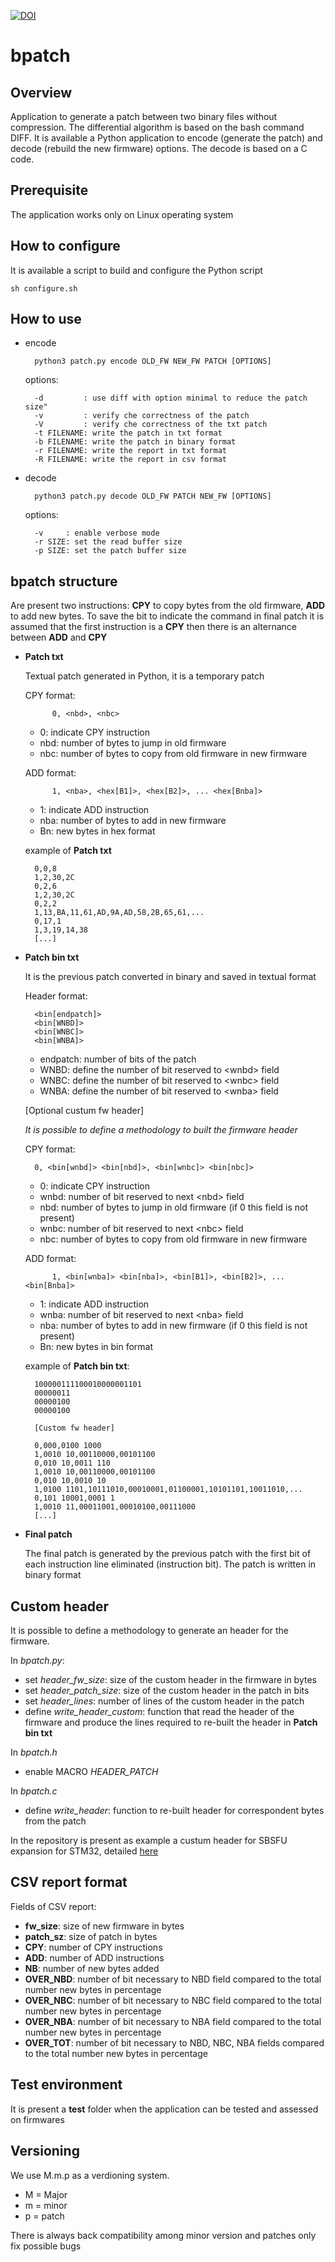 [![DOI](https://zenodo.org/badge/978161231.svg)](https://doi.org/10.5281/zenodo.15348168)

# bpatch

## Overview
Application to generate a patch between two binary files without compression. The differential algorithm is based on the bash command DIFF.
It is available a Python application to encode (generate the patch) and decode (rebuild the new firmware) options. The decode is based on a C code.

## Prerequisite
The application works only on Linux operating system

## How to configure
It is available a script to build and configure the Python script

    sh configure.sh

## How to use
- encode
    
        python3 patch.py encode OLD_FW NEW_FW PATCH [OPTIONS]
    
    options:

        -d         : use diff with option minimal to reduce the patch size"
		-v         : verify che correctness of the patch
		-V         : verify che correctness of the txt patch
		-t FILENAME: write the patch in txt format
		-b FILENAME: write the patch in binary format
		-r FILENAME: write the report in txt format
		-R FILENAME: write the report in csv format

- decode

        python3 patch.py decode OLD_FW PATCH NEW_FW [OPTIONS]

    options:

        -v     : enable verbose mode
		-r SIZE: set the read buffer size
		-p SIZE: set the patch buffer size


## bpatch structure
Are present two instructions: **CPY** to copy bytes from the old firmware, **ADD** to add new bytes. To save the bit to indicate the command in final patch it is assumed that the first instruction is a **CPY** then there is an alternance between **ADD** and **CPY**

- **Patch txt**
    
    Textual patch generated in Python, it is a temporary patch 
    
    CPY format:
            
            0, <nbd>, <nbc>
    - 0: indicate CPY instruction
    - nbd: number of bytes to jump in old firmware
    - nbc: number of bytes to copy from old firmware in new firmware

    ADD format:
            
            1, <nba>, <hex[B1]>, <hex[B2]>, ... <hex[Bnba]>
    - 1: indicate ADD instruction
    - nba: number of bytes to add in new firmware
    - Bn: new bytes in hex format

    example of **Patch txt**

        0,0,8
        1,2,30,2C​
        0,2,6
        1,2,30,2C​
        0,2,2​
        1,13,BA,11,61,AD,9A,AD,58,2B,65,61,...​
        0,17,1​
        1,3,19,14,38
        [...]

- **Patch bin txt**

    It is the previous patch converted in binary and saved in textual format

    Header format:

        <bin[endpatch]>
        <bin[WNBD]>
        <bin[WNBC]>
        <bin[WNBA]>

    - endpatch: number of bits of the patch
    - WNBD: define the number of bit reserved to \<wnbd\> field
    - WNBC: define the number of bit reserved to \<wnbc\> field
    - WNBA: define the number of bit reserved to \<wnba\> field
    
    [Optional custum fw header]

    *It is possible to define a methodology to built the firmware header*
    
    CPY format:

        0, <bin[wnbd]> <bin[nbd]>, <bin[wnbc]> <bin[nbc]>

    - 0: indicate CPY instruction
    - wnbd: number of bit reserved to next \<nbd\> field
    - nbd: number of bytes to jump in old firmware (if 0 this field is not present)
    - wnbc: number of bit reserved to next \<nbc\> field
    - nbc: number of bytes to copy from old firmware in new firmware
    
    ADD format:
            
            1, <bin[wnba]> <bin[nba]>, <bin[B1]>, <bin[B2]>, ... <bin[Bnba]>
    
    - 1: indicate ADD instruction
    - wnba: number of bit reserved to next \<nba\> field
    - nba: number of bytes to add in new firmware (if 0 this field is not present)
    - Bn: new bytes in bin format
    
    example of **Patch bin txt**:

        100000111100010000001101
        00000011
        00000100
        00000100
        
        [Custom fw header]

        0,000,0100 1000
        1,0010 10,00110000,00101100
        0,010 10,0011 110​
        1,0010 10,00110000,00101100​
        0,010 10,0010 10​
        1,0100 1101,10111010,00010001,01100001,10101101,10011010,...​
        0,101 10001,0001 1​
        1,0010 11,00011001,00010100,00111000
        [...]

- **Final patch**

    The final patch is generated by the previous patch with the first bit of each instruction line eliminated (instruction bit). The patch is written in binary format



## Custom header

It is possible to define a methodology to generate an header for the firmware.

In *bpatch.py*:

- set *header_fw_size*: size of the custom header in the firmware in bytes
- set *header_patch_size*: size of the custom header in the patch in bits
- set *header_lines*: number of lines of the custom header in the patch
- define *write_header_custom*: function that read the header of the firmware and produce the lines required to re-built the header in **Patch bin txt**

In *bpatch.h*

- enable MACRO *HEADER_PATCH*

In *bpatch.c*

- define *write_header*: function to re-built header for correspondent bytes from the patch

In the repository is present as example a custum header for SBSFU expansion for STM32, detailed [here](https://www.st.com/en/embedded-software/x-cube-sbsfu.html)


## CSV report format

Fields of CSV report:

- **fw_size**: size of new firmware in bytes
- **patch_sz**: size of patch in bytes
- **CPY**: number of CPY instructions
- **ADD**: number of ADD instructions
- **NB**: number of new bytes added
- **OVER_NBD**: number of bit necessary to NBD field compared to the total number new bytes in percentage
- **OVER_NBC**: number of bit necessary to NBC field compared to the total number new bytes in percentage
- **OVER_NBA**: number of bit necessary to NBA field compared to the total number new bytes in percentage
- **OVER_TOT**: number of bit necessary to NBD, NBC, NBA fields compared to the total number new bytes in percentage


## Test environment

It is present a **test** folder when the application can be tested and assessed on firmwares


## Versioning
We use M.m.p as a verdioning system.

- M = Major
- m = minor
- p = patch

There is always back compatibility among minor version and patches only fix possible bugs